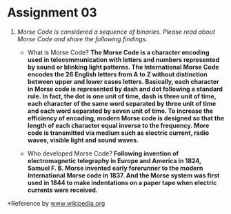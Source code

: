 # **Assignment 03**


1. *Morse Code is considered a sequence of binaries. Please read about Morse Code and share the following findings.*
   * What is Morse Code? **The Morse Code is a character encoding used in telecommunication with letters and numbers represented by sound or blinking light patterns. The International Morse Code encodes the 26 English letters from A to Z without distinction between upper and lower cases letters. Basically, each character in Morse code is represented by dash and dot following a standard rule. In fact, the dot is one unit of time, dash is three unit of time, each character of the same word separated by three unit of time and each word separated by seven unit of time. To increase the efficiency of encoding, modern Morse code is designed so that the length of each character equal inverse to the frequency. More code is transmitted via medium such as electric current, radio waves, visible light and sound waves.**

   * Who developed Morse Code? **Following invention of electromagnetic telegraphy in Europe and America in 1824, Samuel F. B. Morse invented early forerunner to the modern International Morse code in 1837. And the Morse system was first used in 1844 to make indentations on a paper tape when electric currents were received.**

*Reference by www.wikipedia.org
